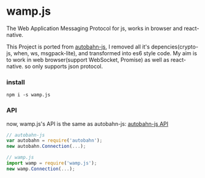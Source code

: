 # wamp.js
The Web Application Messaging Protocol for js, works in browser and react-native.

This Project is ported from [autobahn-js](https://github.com/crossbario/autobahn-js), I removed all it's depencies(crypto-js, when, ws, msgpack-lite), and transformed into es6 style code. My aim is to work in web browser(support WebSocket, Promise) as well as react-native. so only supports json protocol.

### install
```
npm i -s wamp.js
```

### API
now, wamp.js's API is the same as autobahn-js: [autobahn-js API](http://autobahn.ws/js/reference.html)

```javascript
// autobahn-js
var autobahn = require('autobahn');
new autobahn.Connection(...);

// wamp.js
import wamp = require('wamp.js');
new wamp.Connection(...);
```
